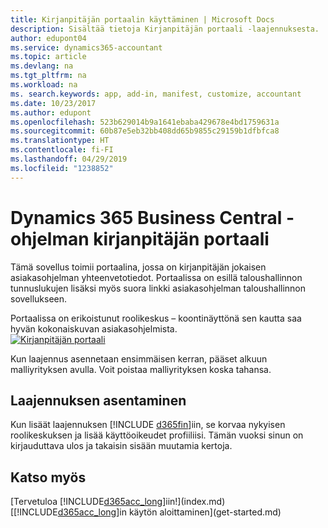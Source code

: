 ```yaml
---
title: Kirjanpitäjän portaalin käyttäminen | Microsoft Docs
description: Sisältää tietoja Kirjanpitäjän portaali -laajennuksesta.
author: edupont04
ms.service: dynamics365-accountant
ms.topic: article
ms.devlang: na
ms.tgt_pltfrm: na
ms.workload: na
ms. search.keywords: app, add-in, manifest, customize, accountant
ms.date: 10/23/2017
ms.author: edupont
ms.openlocfilehash: 523b629014b9a1641ebaba429678e4bd1759631a
ms.sourcegitcommit: 60b87e5eb32bb408dd65b9855c29159b1dfbfca8
ms.translationtype: HT
ms.contentlocale: fi-FI
ms.lasthandoff: 04/29/2019
ms.locfileid: "1238852"
---
```

# <a name="accountant-portal-for-dynamics-365-business-central"></a>Dynamics 365 Business Central -ohjelman kirjanpitäjän portaali
Tämä sovellus toimii portaalina, jossa on kirjanpitäjän jokaisen asiakasohjelman yhteenvetotiedot. Portaalissa on esillä taloushallinnon tunnuslukujen lisäksi myös suora linkki asiakasohjelman taloushallinnon sovellukseen.  

Portaalissa on erikoistunut roolikeskus – koontinäyttönä sen kautta saa hyvän kokonaiskuvan asiakasohjelmista.  
[![Kirjanpitäjän portaali](./media/accountant-get-started/accountant-dashboard.png)](https://go.microsoft.com/fwlink/?linkid=851257)

Kun laajennus asennetaan ensimmäisen kerran, pääset alkuun malliyrityksen avulla. Voit poistaa malliyrityksen koska tahansa.  

## <a name="installing-the-extension"></a>Laajennuksen asentaminen
Kun lisäät laajennuksen [!INCLUDE [d365fin](includes/d365fin_md.md)]iin, se korvaa nykyisen roolikeskuksen ja lisää käyttöoikeudet profiiliisi. Tämän vuoksi sinun on kirjauduttava ulos ja takaisin sisään muutamia kertoja.  

## <a name="see-also"></a>Katso myös
[Tervetuloa [!INCLUDE[d365acc_long](includes/d365acc_long_md.md)]iin!](index.md)  
[[!INCLUDE[d365acc_long](includes/d365acc_long_md.md)]in käytön aloittaminen](get-started.md)  
